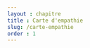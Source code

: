 ```yaml
---
layout : chapitre
title : Carte d'empathie
slug: /carte-empathie
order : 1
---
```


<style>


hello World 

